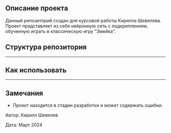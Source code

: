 

## Описание проекта

Данный репозиторий создан для курсовой работы Кирилла Шевелева. Проект представляет из себя нейронную сеть c подкреплением, обученную играть в классическую игру "Змейка".


## Структура репозитория

_________________________________________________

## Как использовать

__________________________________

## Замечания

- Проект находится в стадии разработки и может содержать ошибки.

Автор: Кирилл Шевелев

Дата: Март 2024

